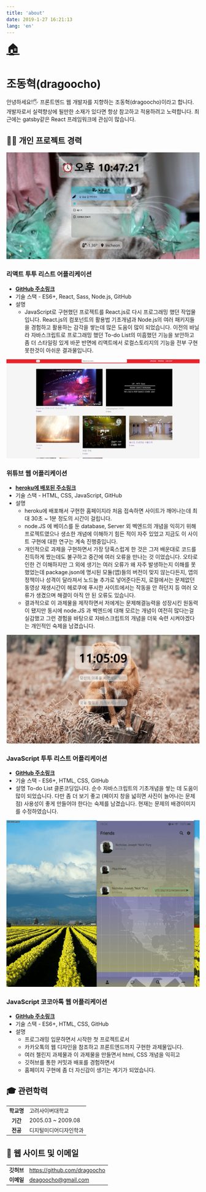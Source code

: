 ```yaml
---
title: 'about'
date: 2019-1-27 16:21:13
lang: 'en'
---
```


<div class="about">
<a href="/" style="font-size: 30px;">🏠</a>

# 조동혁(dragoocho)

안녕하세요!🖐 프론트엔드 웹 개발자를 지향하는 조동혁(dragoocho)이라고 합니다. 
개발자로서 실력향상에 될만한 소재가 있다면 항상 참고하고 적용하려고 노력합니다. 
최근에는 gatsby같은 React 프레임워크에 관심이 많습니다.

## 👨‍💻 개인 프로젝트 경력

![ex_screenshot](./img/reactTodo.png)
### 리액트 투투 리스트 어플리케이션
 - <a href="https://dragoocho.github.io/react_todo_list/" target="_blank">**GitHub 주소링크**</a> 
- 기술 스택
          - ES6+, React, Sass, Node.js, GitHub
- 설명
    - JavaScript로 구현했던 프로젝트를 React.js로 다시 프로그래밍 했던 작업물입니다. React.js의 컴포넌트의 활용법 기초개념과 Node.js의 여러 패키지들을 경험하고 활용하는 감각을 쌓는데 많은 도움이 많이 되었습니다. 이전의 바닐라 자바스크립트로 프로그래밍 했던 To-do List의 미흠했던 기능을 보안하고 좀 더 스타일링 있게 바꾼 반면에 리액트에서 로컬스토리지의 기능을 전부 구현 못한것이 아쉬운 결과물입니다. 


![ex_screenshot](./img/wetube.png)
### 위튜브 웹 어플리케이션
 - <a href="https://thawing-bayou-05092.herokuapp.com/" target="_blank">**heroku에 배포된 주소링크**</a> 
- 기술 스택
          - HTML, CSS, JavaScript, GitHub
- 설명
    - heroku에 배포해서 구현한 홈페이지라 처음 접속하면 사이트가 깨어나는데 최대 30초 ~ 1분 정도의 시간이 걸립니다.
    - node.JS 에 베이스를 둔 database, Server 외 벡엔드의 개념을 익히기 위해 프로젝트였으나 생소한 개념에 이해하기 힘든 적이 자주 있었고 지금도 이 사이트 구현에 대한 연구는 계속 진행중입니다.
    - 개인적으로 과제을 구현하면서 가장 당혹스럽게 한 것은 그저 배운대로 코드를 진득하게 짰는데도 불구하고 중간에 여러 오류을 만나는 것 이었습니다. 오타로 인한 건 이해하지만 그 외에 생기는 여러 오류가 왜 자주 발생하는지 이해를 못했었는데 package.json에 명시된 모듈(앱)들의 버전이 맞지 않는다든지, 앱의 정책이나 성격이 달라져서 노드늘 추가로 넣어준다든지, 로컬에서는 문제없던 동영상 재생시간이 헤로쿠에 푸시한 사이트에서는 작동을 안 하던지 등 여러 오류가 생겼으며 해결이 아직 안 된 오류도 있습니다.
    - 결과적으로 이 과제물을 제작하면서 저에게는 문제해결능력을 성장시킨 원동력이 됐지만 동시에 node.JS 과 벡엔드에 대해 모르는 개념이 여전히 많다는걸 실감했고 그런 경험을 바탕으로 자바스크립트의 개념을 더욱 숙련 시켜야겠다는 개인적인 숙제을 남겼습니다. 


![ex_screenshot](./img/todo.gif)
### JavaScript 투투 리스트 어플리케이션
 - <a href="https://dragoocho.github.io/momentom-project-js/" target="_blank">**GitHub 주소링크**</a> 
- 기술 스택
          - ES6+, HTML, CSS, GitHub
- 설명
    To-do List 클론코딩입니다. 순수 자바스크립트의 기초개념을 쌓는 데 도움이 많이 되었습니다. 다만 좀 더 보기 좋고 (페이지 창을 넓히면 사진이 늘어나는 문제점) 사용성이 좋게 만들어야 한다는 숙제를 남겼습니다. 현재는 문제의 배경이미지를 수정하였습니다.


![ex_screenshot](./img/kokoatok.gif)
### JavaScript 코코아톡 웹 어플리케이션
 - <a href="https://dragoocho.github.io/kakao-clone-v2/index/" target="_blank">**GitHub 주소링크**</a> 
- 기술 스택
          - ES6+, HTML, CSS, GitHub
- 설명
    - 프로그래밍 입문하면서 시작한 첫 프로젝트로서
    - 카카오톡의 웹 디자인을 참조하고 프론트엔드까지 구현한 과제물입니다.
    - 여러 첼린지 과제물과 이 과제물을 만들면서 html, CSS 개념을 익히고
    - 깃허브를 통한 커밋과 배포를 경험하면서
    - 홈페이지 구현에 좀 더 자신감이 생기는 계기가 되었습니다.

    
## 🎓 관련학력

|         |                                                                                                              |
| :-----: | ------------------------------------------------------------------------------------------------------------ |
| **학교명** | 고려사이버대학교                                                                                                        |
| **기간**  | 2005.03 ~ 2009.08                                                                                                |
| **전공**  | 디지털미디어디자인학과                                                                                                        |

## 💌 웹 사이트 및 이메일

|            |                                         |
| :--------: | --------------------------------------- |
|  **깃허브**   | https://github.com/dragoocho             |
|  **이메일**   | deagoocho@gmail.com                  |

</div>